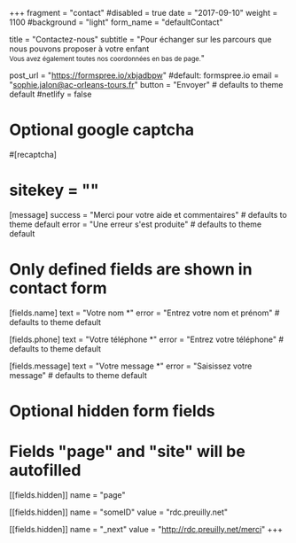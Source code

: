 +++
fragment = "contact"
#disabled = true
date = "2017-09-10"
weight = 1100
#background = "light"
form_name = "defaultContact"

title = "Contactez-nous"
subtitle  = "Pour échanger sur les parcours que nous pouvons proposer à votre enfant<br><small>Vous avez également toutes nos coordonnées en bas de page.</small>"

post_url = "https://formspree.io/xbjadbpw" #default: formspree.io
email = "sophie.jalon@ac-orleans-tours.fr"
button = "Envoyer" # defaults to theme default
#netlify = false

# Optional google captcha
#[recaptcha]
#  sitekey = ""

[message]
  success = "Merci pour votre aide et commentaires" # defaults to theme default
    error = "Une erreur s'est produite" # defaults to theme default

# Only defined fields are shown in contact form
[fields.name]
  text = "Votre nom *"
  error = "Entrez votre nom et prénom" # defaults to theme default

[fields.phone]
  text = "Votre téléphone *"
  error = "Entrez votre téléphone" # defaults to theme default

[fields.message]
  text = "Votre message *"
  error = "Saisissez votre message" # defaults to theme default

# Optional hidden form fields
# Fields "page" and "site" will be autofilled
[[fields.hidden]]
  name = "page"

[[fields.hidden]]
  name = "someID"
  value = "rdc.preuilly.net"

[[fields.hidden]]
  name = "_next"
  value = "http://rdc.preuilly.net/merci"
+++
